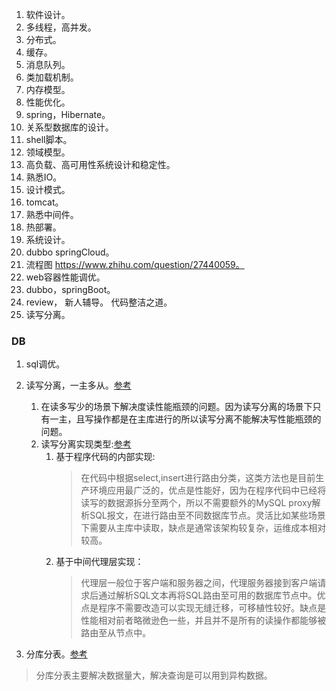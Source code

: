 1. 软件设计。  
1. 多线程，高并发。  
1. 分布式。  
1. 缓存。  
1. 消息队列。  
1. 类加载机制。    
1. 内存模型。  
1. 性能优化。  
1. spring，Hibernate。  
1. 关系型数据库的设计。  
1. shell脚本。  
1. 领域模型。   
1. 高负载、高可用性系统设计和稳定性。  
1. 熟悉IO。  
1. 设计模式。  
1. tomcat。  
1. 熟悉中间件。  
1. 热部署。  
1. 系统设计。  
1. dubbo springCloud。  
1. 流程图 https://www.zhihu.com/question/27440059。    
1. web容器性能调优。  
1. dubbo，springBoot。  
1. review， 新人辅导。  代码整洁之道。 
1. 读写分离。  



### DB
1. sql调优。  
1. 读写分离，一主多从。[参考](https://blog.csdn.net/u8AHNh95ix6lUC/article/details/79017745)     
    1. 在读多写少的场景下解决度读性能瓶颈的问题。因为读写分离的场景下只有一主，且写操作都是在主库进行的所以读写分离不能解决写性能瓶颈的问题。  
    1. 读写分离实现类型:[参考](https://www.jianshu.com/p/1ac435a6510e)   
        1. 基于程序代码的内部实现:
            >在代码中根据select,insert进行路由分类，这类方法也是目前生产环境应用最广泛的，优点是性能好，因为在程序代码中已经将读写的数据源拆分至两个，所以不需要额外的MySQL proxy解析SQL报文，在进行路由至不同数据库节点。灵活比如某些场景下需要从主库中读取，缺点是通常该架构较复杂，运维成本相对较高。  
        1. 基于中间代理层实现：
            >代理层一般位于客户端和服务器之间，代理服务器接到客户端请求后通过解析SQL文本再将SQL路由至可用的数据库节点中。优点是程序不需要改造可以实现无缝迁移，可移植性较好。缺点是性能相对前者略微逊色一些，并且并不是所有的读操作都能够被路由至从节点中。


1. 分库分表。[参考](https://blog.csdn.net/u8AHNh95ix6lUC/article/details/79017745)      
  > 分库分表主要解决数据量大，解决查询是可以用到异构数据。    
